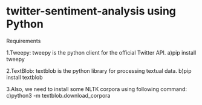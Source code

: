 # twitter-sentiment-analysis using Python

Requirements

1.Tweepy: tweepy is the python client for the official Twitter API.
  a)pip install tweepy
  
2.TextBlob: textblob is the python library for processing textual data.
  b)pip install textblob
  
3.Also, we need to install some NLTK corpora using following command:
  c)python3 -m textblob.download_corpora
